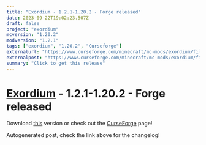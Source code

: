 ```yaml
---
title: "Exordium - 1.2.1-1.20.2 - Forge released"
date: 2023-09-22T19:02:23.507Z
draft: false
project: "exordium"
mcversion: "1.20.2"
modversion: "1.2.1"
tags: ["exordium", "1.20.2", "Curseforge"]
externalurl: "https://www.curseforge.com/minecraft/mc-mods/exordium/files/4763845"
externalpost: "https://www.curseforge.com/minecraft/mc-mods/exordium/files/4763845"
summary: "Click to get this release"
---
```

# [Exordium](/project/exordium) - 1.2.1-1.20.2 - Forge released
Download [this](https://www.curseforge.com/minecraft/mc-mods/exordium/files/4763845) version or check out the [CurseForge](https://www.curseforge.com/minecraft/mc-mods/exordium) page!

Autogenerated post, check the link above for the changelog!
